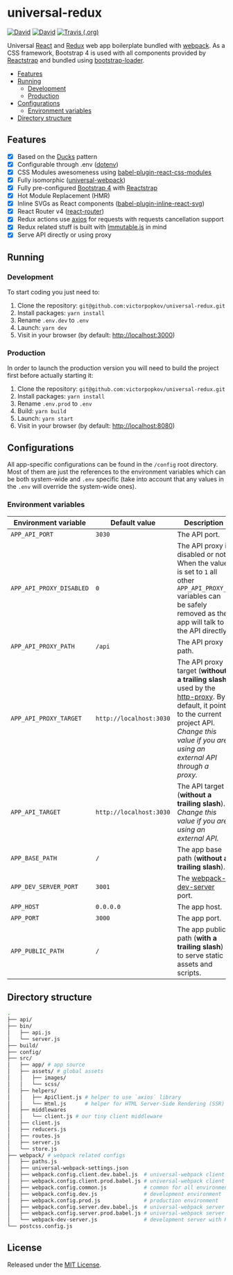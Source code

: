 # universal-redux

[![David](https://img.shields.io/david/victorpopkov/universal-redux.svg)](https://david-dm.org/victorpopkov/universal-redux)
[![David](https://img.shields.io/david/dev/victorpopkov/universal-redux.svg)](https://david-dm.org/victorpopkov/universal-redux?type=dev)
[![Travis (.org)](https://img.shields.io/travis/victorpopkov/universal-redux.svg)](https://travis-ci.org/victorpopkov/universal-redux)

Universal [React](https://github.com/facebook/react) and
[Redux](https://github.com/reactjs/react-redux) web app boilerplate bundled with
[webpack](https://github.com/webpack/webpack). As a CSS framework, Bootstrap 4
is used with all components provided by [Reactstrap](https://github.com/reactstrap/reactstrap)
and bundled using [bootstrap-loader](https://github.com/shakacode/bootstrap-loader).

- [Features](#features)
- [Running](#running)
  - [Development](#development)
  - [Production](#production)
- [Configurations](#configurations)
  - [Environment variables](#environment-variables)
- [Directory structure](#directory-structure)

## Features

- [x] Based on the [Ducks](https://github.com/erikras/ducks-modular-redux)
pattern
- [x] Configurable through .env ([dotenv](https://github.com/motdotla/dotenv))
- [x] CSS Modules awesomeness using [babel-plugin-react-css-modules](https://github.com/gajus/babel-plugin-react-css-modules)
- [x] Fully isomorphic ([universal-webpack](https://github.com/catamphetamine/universal-webpack))
- [x] Fully pre-configured [Bootstrap 4](https://getbootstrap.com/) with [Reactstrap](https://reactstrap.github.io)
- [x] Hot Module Replacement (HMR)
- [x] Inline SVGs as React components ([babel-plugin-inline-react-svg](https://github.com/kesne/babel-plugin-inline-react-svg))
- [x] React Router v4 ([react-router](https://github.com/ReactTraining/react-router))
- [x] Redux actions use [axios](https://github.com/axios/axios) for requests
with requests cancellation support
- [x] Redux related stuff is built with [Immutable.js](https://facebook.github.io/immutable-js/)
in mind
- [x] Serve API directly or using proxy

## Running

### Development

To start coding you just need to:

1. Clone the repository:
`git@github.com:victorpopkov/universal-redux.git`
2. Install packages: `yarn install`
3. Rename `.env.dev` to `.env`
4. Launch: `yarn dev`
5. Visit in your browser (by default: [http://localhost:3000](http://localhost:3000))

### Production

In order to launch the production version you will need to build the project
first before actually starting it:

1. Clone the repository:
`git@github.com:victorpopkov/universal-redux.git`
2. Install packages: `yarn install`
3. Rename `.env.prod` to `.env`
4. Build: `yarn build`
5. Launch: `yarn start`
6. Visit in your browser (by default: [http://localhost:8080](http://localhost:8080))

## Configurations

All app-specific configurations can be found in the `/config` root directory.
Most of them are just the references to the environment variables which can be
both system-wide and `.env` specific (take into account that any values in the
`.env` will override the system-wide ones).

### Environment variables

| Environment variable     | Default value           | Description                                                                                                                                                                                                                                         |
|--------------------------|-------------------------|-----------------------------------------------------------------------------------------------------------------------------------------------------------------------------------------------------------------------------------------------------|
| `APP_API_PORT`           | `3030`                  | The API port.                                                                                                                                                                                                                                       |
| `APP_API_PROXY_DISABLED` | `0`                     | The API proxy is disabled or not. When the value is set to `1` all other `APP_API_PROXY_*` variables can be safely removed as the app will talk to the API directly.                                                                                |
| `APP_API_PROXY_PATH`     | `/api`                  | The API proxy path.                                                                                                                                                                                                                                 |
| `APP_API_PROXY_TARGET`   | `http://localhost:3030` | The API proxy target (**without a trailing slash**) used by the [http-proxy](https://github.com/nodejitsu/node-http-proxy). By default, it points to the current project API. *Change this value if you are using an external API through a proxy.* |
| `APP_API_TARGET`         | `http://localhost:3030` | The API target (**without a trailing slash**). *Change this value if you are using an external API.*                                                                                                                                                |
| `APP_BASE_PATH`          | `/`                     | The app base path (**without a trailing slash**).                                                                                                                                                                                                   |
| `APP_DEV_SERVER_PORT`    | `3001`                  | The [webpack-dev-server](https://github.com/webpack/webpack-dev-server) port.                                                                                                                                                                       |
| `APP_HOST`               | `0.0.0.0`               | The app host.                                                                                                                                                                                                                                       |
| `APP_PORT`               | `3000`                  | The app port.                                                                                                                                                                                                                                       |
| `APP_PUBLIC_PATH`        | `/`                     | The app public path (**with a trailing slash**) to serve static assets and scripts.                                                                                                                                                                 |

## Directory structure

```bash
.
├── api/                         
├── bin/
│   ├── api.js
│   └── server.js
├── build/
├── config/
├── src/
│   ├── app/ # app source
│   ├── assets/ # global assets
│   │   ├── images/
│   │   └── scss/
│   ├── helpers/
│   │   ├── ApiClient.js # helper to use `axios` library
│   │   └── Html.js      # helper for HTML Server-Side Rendering (SSR)
│   ├── middlewares
│   │   └── client.js # our tiny client middleware
│   ├── client.js
│   ├── reducers.js
│   ├── routes.js
│   ├── server.js
│   └── store.js
├── webpack/ # webpack related configs
│   ├── paths.js
│   ├── universal-webpack-settings.json
│   ├── webpack.config.client.dev.babel.js  # universal-webpack client (development)
│   ├── webpack.config.client.prod.babel.js # universal-webpack client (production)
│   ├── webpack.config.common.js            # common for all environments
│   ├── webpack.config.dev.js               # development environment
│   ├── webpack.config.prod.js              # production environment
│   ├── webpack.config.server.dev.babel.js  # universal-webpack server (development)
│   ├── webpack.config.server.prod.babel.js # universal-webpack server (production)
│   └── webpack-dev-server.js               # development server with HMR configs
└── postcss.config.js
```

## License

Released under the [MIT License](https://opensource.org/licenses/MIT).
